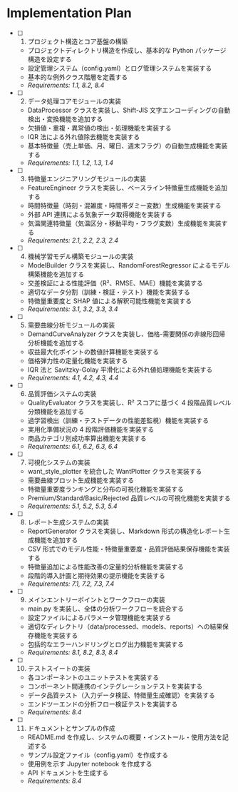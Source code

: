 # Implementation Plan

- [ ] 1. プロジェクト構造とコア基盤の構築

  - プロジェクトディレクトリ構造を作成し、基本的な Python パッケージ構造を設定する
  - 設定管理システム（config.yaml）とログ管理システムを実装する
  - 基本的な例外クラス階層を定義する
  - _Requirements: 1.1, 8.2, 8.4_

- [ ] 2. データ処理コアモジュールの実装

  - DataProcessor クラスを実装し、Shift-JIS 文字エンコーディングの自動検出・変換機能を追加する
  - 欠損値・重複・異常値の検出・処理機能を実装する
  - IQR 法による外れ値除去機能を実装する
  - 基本特徴量（売上単価、月、曜日、週末フラグ）の自動生成機能を実装する
  - _Requirements: 1.1, 1.2, 1.3, 1.4_

- [ ] 3. 特徴量エンジニアリングモジュールの実装

  - FeatureEngineer クラスを実装し、ベースライン特徴量生成機能を追加する
  - 時間特徴量（時刻・混雑度・時間帯ダミー変数）生成機能を実装する
  - 外部 API 連携による気象データ取得機能を実装する
  - 気温関連特徴量（気温区分・移動平均・フラグ変数）生成機能を実装する
  - _Requirements: 2.1, 2.2, 2.3, 2.4_

- [ ] 4. 機械学習モデル構築モジュールの実装

  - ModelBuilder クラスを実装し、RandomForestRegressor によるモデル構築機能を追加する
  - 交差検証による性能評価（R²、RMSE、MAE）機能を実装する
  - 適切なデータ分割（訓練・検証・テスト）機能を実装する
  - 特徴量重要度と SHAP 値による解釈可能性機能を実装する
  - _Requirements: 3.1, 3.2, 3.3, 3.4_

- [ ] 5. 需要曲線分析モジュールの実装

  - DemandCurveAnalyzer クラスを実装し、価格-需要関係の非線形回帰分析機能を追加する
  - 収益最大化ポイントの数値計算機能を実装する
  - 価格弾力性の定量化機能を実装する
  - IQR 法と Savitzky-Golay 平滑化による外れ値処理機能を実装する
  - _Requirements: 4.1, 4.2, 4.3, 4.4_

- [ ] 6. 品質評価システムの実装

  - QualityEvaluator クラスを実装し、R² スコアに基づく 4 段階品質レベル分類機能を追加する
  - 過学習検出（訓練・テストデータの性能差監視）機能を実装する
  - 実用化準備状況の 4 段階評価機能を実装する
  - 商品カテゴリ別成功率算出機能を実装する
  - _Requirements: 6.1, 6.2, 6.3, 6.4_

- [ ] 7. 可視化システムの実装

  - want_style_plotter を統合した WantPlotter クラスを実装する
  - 需要曲線プロット生成機能を実装する
  - 特徴量重要度ランキングと分布の可視化機能を実装する
  - Premium/Standard/Basic/Rejected 品質レベルの可視化機能を実装する
  - _Requirements: 5.1, 5.2, 5.3, 5.4_

- [ ] 8. レポート生成システムの実装

  - ReportGenerator クラスを実装し、Markdown 形式の構造化レポート生成機能を追加する
  - CSV 形式でのモデル性能・特徴量重要度・品質評価結果保存機能を実装する
  - 特徴量追加による性能改善の定量的分析機能を実装する
  - 段階的導入計画と期待効果の提示機能を実装する
  - _Requirements: 7.1, 7.2, 7.3, 7.4_

- [ ] 9. メインエントリーポイントとワークフローの実装

  - main.py を実装し、全体の分析ワークフローを統合する
  - 設定ファイルによるパラメータ管理機能を実装する
  - 適切なディレクトリ（data/processed、models、reports）への結果保存機能を実装する
  - 包括的なエラーハンドリングとログ出力機能を実装する
  - _Requirements: 8.1, 8.2, 8.3, 8.4_

- [ ] 10. テストスイートの実装

  - 各コンポーネントのユニットテストを実装する
  - コンポーネント間連携のインテグレーションテストを実装する
  - データ品質テスト（入力データ検証、特徴量生成確認）を実装する
  - エンドツーエンドの分析フロー検証テストを実装する
  - _Requirements: 8.4_

- [ ] 11. ドキュメントとサンプルの作成
  - README.md を作成し、システムの概要・インストール・使用方法を記述する
  - サンプル設定ファイル（config.yaml）を作成する
  - 使用例を示す Jupyter notebook を作成する
  - API ドキュメントを生成する
  - _Requirements: 8.4_
